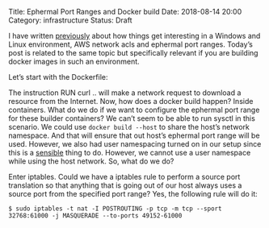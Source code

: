 Title: Ephermal Port Ranges and Docker build
Date: 2018-08-14 20:00
Category: infrastructure
Status: Draft

I have written [previously](https://echorand.me/aws-network-acls-and-ephermal-port-ranges.html) about how things get interesting in a Windows  and Linux environment, AWS network acls and ephermal port ranges. Today’s post is related to the same topic but specifically relevant if you are building docker images in such an environment.

Let’s start with the Dockerfile:

The instruction RUN curl ..  will make a network request to download a resource from the Internet. Now, how does a docker build happen? Inside containers. What do we do if we want to configure the ephermal port range for these builder containers? We can’t seem to be able to run sysctl in this scenario. We could use `docker build --host` to share the host’s network namespace. And that will ensure that out host’s ephermal port range will be used. However, we also had user namespacing turned on in our setup since this is a [sensible](https://echorand.me/docker-userns-remap-and-system-users-on-linux.html) thing to do. However, we cannot use a user namespace while using the host network. So, what do we do?

Enter iptables. Could we have a iptables rule to perform a source port translation so that anything that is going out of our host always uses a source port from the specified port range? Yes, the following rule will do it:

```
$ sudo iptables -t nat -I POSTROUTING -p tcp -m tcp --sport 32768:61000 -j MASQUERADE --to-ports 49152-61000
```
